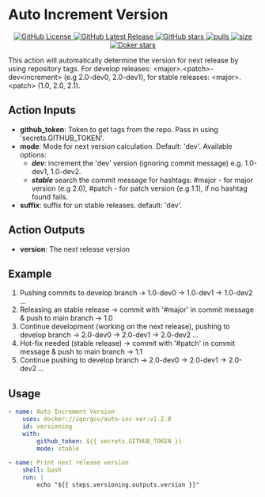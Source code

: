 # Auto Increment Version

<p align="center">
    <a href="https://github.com/IgorGov/auto-inc-ver/blob/main/LICENSE">
        <img alt="GitHub License" src="https://img.shields.io/github/license/IgorGov/auto-inc-ver?logo=GitHub&style=flat-square">
    </a>
    <a href="https://github.com/IgorGov/auto-inc-ver/releases/latest">
        <img alt="GitHub Latest Release" src="https://img.shields.io/github/v/release/IgorGov/auto-inc-ver?logo=GitHub&style=flat-square">
    </a>
    <a href="https://github.com/IgorGov/auto-inc-ver">
        <img alt="GitHub stars" src="https://img.shields.io/github/stars/IgorGov/auto-inc-ver?logo=GitHub&style=flat-square">
    </a>
    <a href="https://hub.docker.com/r/igorgov/auto-inc-ver">
      <img alt="pulls" src="https://img.shields.io/docker/pulls/igorgov/auto-inc-ver?logo=docker&color=%23099cec">
    </a>
    <a href="https://hub.docker.com/r/igorgov/auto-inc-ver">
      <img alt="size" src="https://img.shields.io/docker/image-size/igorgov/auto-inc-ver/latest?logo=docker&color=%23099cec">
    </a>
    <a href="https://hub.docker.com/r/igorgov/auto-inc-ver">
      <img alt="Doker stars" src="https://img.shields.io/docker/stars/igorgov/auto-inc-ver.svg?logo=docker&color=%23099cec">
    </a>
</p>

This action will automatically determine the version for next release by using repository tags. For develop releases: \<major\>.\<patch\>-dev\<increment\> (e.g 2.0-dev0, 2.0-dev1), for stable releases: \<major\>.\<patch\> (1.0, 2.0, 2.1).

## Action Inputs

* **github_token**: Token to get tags from the repo. Pass in using 'secrets.GITHUB_TOKEN'.
* **mode**: Mode for next version calculation. Default: 'dev'. Available options:
  * ***dev***: increment the 'dev' version (ignoring commit message) e.g. 1.0-dev1, 1.0-dev2.
  * ***stable*** search the commit message for hashtags: #major - for major version (e.g 2.0), #patch - for patch version (e.g 1.1), if no hashtag found fails.
* **suffix**: suffix for un stable releases. default: 'dev'.

## Action Outputs

* **version**: The next release version

## Example

1. Pushing commits to develop branch -> 1.0-dev0 -> 1.0-dev1 -> 1.0-dev2 ...
2. Releasing an stable release -> commit with '#major' in commit message & push to main branch -> 1.0
3. Continue development (working on the next release), pushing to develop branch -> 2.0-dev0 -> 2.0-dev1 -> 2.0-dev2 ...
4. Hot-fix needed (stable release) -> commit with '#patch' in commit message & push to main branch -> 1.1
5. Continue pushing to develop branch -> 2.0-dev0 -> 2.0-dev1 -> 2.0-dev2 ...

## Usage

```yaml
- name: Auto Increment Version
    uses: docker://igorgov/auto-inc-ver:v1.2.0
    id: versioning
    with:
        github_token: ${{ secrets.GITHUB_TOKEN }}
        mode: stable

- name: Print next release version
    shell: bash
    run: |
        echo "${{ steps.versioning.outputs.version }}"       
```
